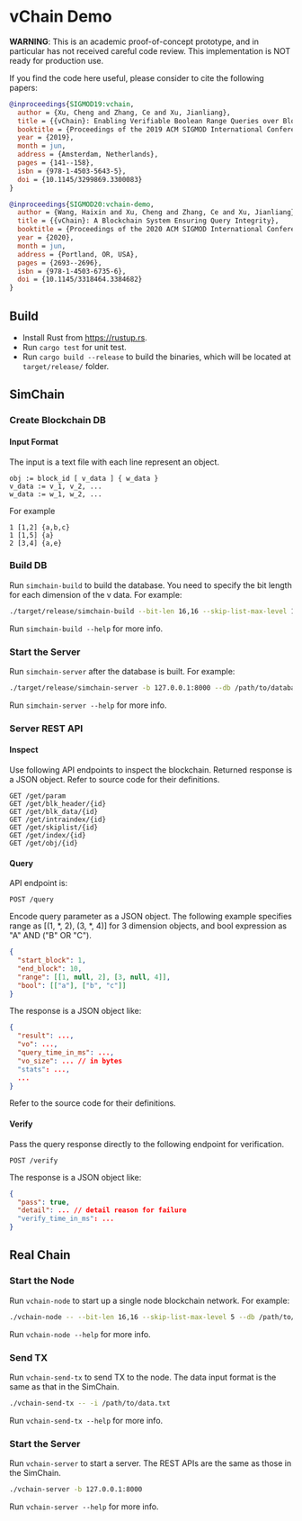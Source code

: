 # vChain Demo

**WARNING**: This is an academic proof-of-concept prototype, and in particular has not received careful code review. This implementation is NOT ready for production use.

If you find the code here useful, please consider to cite the following papers:

```bibtex
@inproceedings{SIGMOD19:vchain,
  author = {Xu, Cheng and Zhang, Ce and Xu, Jianliang},
  title = {{vChain}: Enabling Verifiable Boolean Range Queries over Blockchain Databases},
  booktitle = {Proceedings of the 2019 ACM SIGMOD International Conference on Management of Data},
  year = {2019},
  month = jun,
  address = {Amsterdam, Netherlands},
  pages = {141--158},
  isbn = {978-1-4503-5643-5},
  doi = {10.1145/3299869.3300083}
}

@inproceedings{SIGMOD20:vchain-demo,
  author = {Wang, Haixin and Xu, Cheng and Zhang, Ce and Xu, Jianliang},
  title = {{vChain}: A Blockchain System Ensuring Query Integrity},
  booktitle = {Proceedings of the 2020 ACM SIGMOD International Conference on Management of Data},
  year = {2020},
  month = jun,
  address = {Portland, OR, USA},
  pages = {2693--2696},
  isbn = {978-1-4503-6735-6},
  doi = {10.1145/3318464.3384682}
}
```

## Build

* Install Rust from <https://rustup.rs>.
* Run `cargo test` for unit test.
* Run `cargo build --release` to build the binaries, which will be located at `target/release/` folder.

## SimChain

### Create Blockchain DB

#### Input Format

The input is a text file with each line represent an object.

```
obj := block_id [ v_data ] { w_data }
v_data := v_1, v_2, ...
w_data := w_1, w_2, ...
```

For example

```
1 [1,2] {a,b,c}
1 [1,5] {a}
2 [3,4] {a,e}
```

### Build DB

Run `simchain-build` to build the database. You need to specify the bit length for each dimension of the v data. For example:

```sh
./target/release/simchain-build --bit-len 16,16 --skip-list-max-level 10 -i /path/to/data.txt -o /path/to/output_database
```

Run `simchain-build --help` for more info.

### Start the Server

Run `simchain-server` after the database is built. For example:

```sh
./target/release/simchain-server -b 127.0.0.1:8000 --db /path/to/database
```

Run `simchain-server --help` for more info.

### Server REST API

#### Inspect

Use following API endpoints to inspect the blockchain. Returned response is a JSON object. Refer to source code for their definitions.

```
GET /get/param
GET /get/blk_header/{id}
GET /get/blk_data/{id}
GET /get/intraindex/{id}
GET /get/skiplist/{id}
GET /get/index/{id}
GET /get/obj/{id}
```

#### Query

API endpoint is:

```
POST /query
```

Encode query parameter as a JSON object. The following example specifies range as [(1, *, 2), (3, *, 4)] for 3 dimension objects, and bool expression as "A" AND ("B" OR "C").

```json
{
  "start_block": 1,
  "end_block": 10,
  "range": [[1, null, 2], [3, null, 4]],
  "bool": [["a"], ["b", "c"]]
}
```

The response is a JSON object like:

```json
{
  "result": ...,
  "vo": ...,
  "query_time_in_ms": ...,
  "vo_size": ... // in bytes
  "stats": ...,
  ...
}
```

Refer to the source code for their definitions.

#### Verify

Pass the query response directly to the following endpoint for verification.

```
POST /verify
```

The response is a JSON object like:

```json
{
  "pass": true,
  "detail": ... // detail reason for failure
  "verify_time_in_ms": ...
}
```

## Real Chain

### Start the Node

Run `vchain-node` to start up a single node blockchain network. For example:

```sh
./vchain-node -- --bit-len 16,16 --skip-list-max-level 5 --db /path/to/database
```

Run `vchain-node --help` for more info.

### Send TX

Run `vchain-send-tx` to send TX to the node. The data input format is the same as that in the SimChain.

```sh
./vchain-send-tx -- -i /path/to/data.txt
```

Run `vchain-send-tx --help` for more info.

### Start the Server

Run `vchain-server` to start a server. The REST APIs are the same as those in the SimChain.

```sh
./vchain-server -b 127.0.0.1:8000
```

Run `vchain-server --help` for more info.
